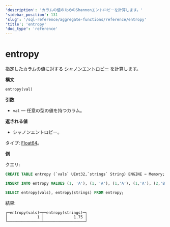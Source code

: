 ```yaml
---
'description': 'カラムの値のためのShannonエントロピーを計算します。'
'sidebar_position': 131
'slug': '/sql-reference/aggregate-functions/reference/entropy'
'title': 'entropy'
'doc_type': 'reference'
---
```



# entropy

指定したカラムの値に対する [シャノンエントロピー](https://en.wikipedia.org/wiki/Entropy_(information_theory)) を計算します。

**構文**

```sql
entropy(val)
```

**引数**

- `val` — 任意の型の値を持つカラム。

**返される値**

- シャノンエントロピー。

タイプ: [Float64](../../../sql-reference/data-types/float.md)。

**例**

クエリ:

```sql
CREATE TABLE entropy (`vals` UInt32,`strings` String) ENGINE = Memory;

INSERT INTO entropy VALUES (1, 'A'), (1, 'A'), (1,'A'), (1,'A'), (2,'B'), (2,'B'), (2,'C'), (2,'D');

SELECT entropy(vals), entropy(strings) FROM entropy;
```

結果:

```text
┌─entropy(vals)─┬─entropy(strings)─┐
│             1 │             1.75 │
└───────────────┴──────────────────┘
```
